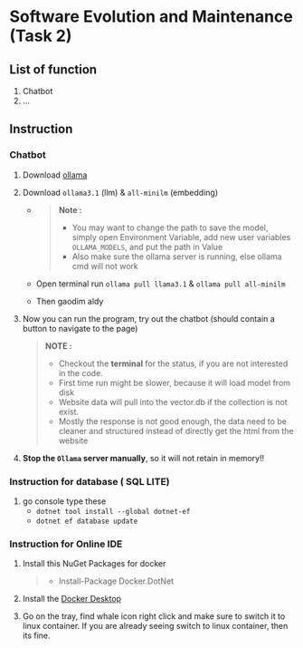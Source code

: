 # Software Evolution and Maintenance (Task 2)

## List of function

1. Chatbot
2. ...

##  Instruction

### Chatbot

1. Download [ollama](https://ollama.com/download)

2. Download `ollama3.1` (llm) & `all-minilm` (embedding)

   - > **Note :** 
     >
     > - You may want to change the path to save the model, simply open Environment Variable, add new user variables `OLLAMA_MODELS`, and put the path in Value
     > - Also make sure the ollama server is running, else ollama cmd will not work

   - Open terminal run `ollama pull llama3.1` & `ollama pull all-minilm` 

   - Then gaodim aldy

3. Now you can run the program, try out the chatbot (should contain a button to navigate to the page)

   > **NOTE :** 
   >
   > - Checkout the **terminal** for the status, if you are not interested in the code.
   > - First time run might be slower, because it will load model from disk
   > - Website data will pull into the vector.db if the collection is not exist.
   > - Mostly the response is not good enough, the data need to be cleaner and structured instead of directly get the html from the website

4. **Stop the `Ollama` server manually**, so it will not retain in memory!!



### Instruction for database ( SQL LITE) 
1. go console type these
   - `dotnet tool install --global dotnet-ef`
   - `dotnet ef database update`


### Instruction for Online IDE
1. Install this NuGet Packages for docker
   > - Install-Package Docker.DotNet

2. Install the [Docker Desktop](https://docs.docker.com/desktop/install/windows-install/)

3. Go on the tray, find whale icon right click and make sure to switch it to linux container. If you are already seeing switch to linux container, then its fine.
